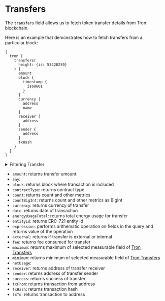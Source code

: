 
# Transfers

The `transfers` field allows us to fetch token transfer details from Tron blockchain.

Here is an example that demonstrates how to fetch transfers from a particular block:

```
{
  tron {
    transfers(
      height: {is: 53420250}
    ) {
      amount
      block {
        timestamp {
          iso8601
        }
      }
      currency {
        address
        name
      }
      receiver {
        address
      }
      sender {
        address
      }
      txHash
    }
  }
}
```

<details>
<summary>Filtering Transfer</summary>

- `amount`: filter by amount of token transferred
- `any`:
- `contractType`: filter by contract type
- `currency`: filter by currency address
- `date`: filter by date of the transfer
- `entityId`: filter by ERC-721 entity id
- `external`: filter by if call is external or internal
- `height`: filter by block where transaction is included
- `options`: filter returned data by ordering, limiting, and constraining it
- `receiver`: filter by address of receiver
- `sender`: filter by address of sender
- `success`: filter by success of transaction
- `time`: filter by time of transaction
- `txFrom`: filter by address that executed the transaction
- `txHash`: filter by transaction hash
- `txTo`: filter by address where transaction was sent

</details>

- `amount`: returns transfer amount
- `any`:
- `block`: returns block where transaction is included
- `contractType`: returns contract type
- `count`: returns count and other metrics
- `countBigInt`: returns count and other metrics as BigInt
- `currency`: returns currency of transfer
- `date`: returns date of transaction
- `energyUsageTotal`: returns total energy usage for transfer
- `entityId`: returns ERC-721 entity Id
- `expression`: performs arithematic operation on fields in the query and returns value of the operation
- `external`: returns if transfer is external or internal
- `fee`: returns fee consumed for transfer
- `maximum`: returns maximum of selected measurable field of [Tron Transfers](/v1/docs/graphql-reference/enums/tron-transfers-measureable)
- `minimum`: returns minimum of selected measurable field of [Tron Transfers](/v1/docs/graphql-reference/enums/tron-transfers-measureable)
- `netUsage`: 
- `receiver`: returns address of transfer receiver
- `sender`: returns address of transfer sender
- `success`: returns success of transfer
- `txFrom`: returns transaction from address
- `txHash`: returns transaction hash
- `txTo`: returns transaction to address